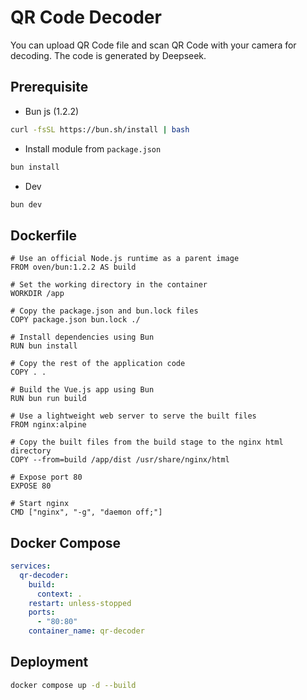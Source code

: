 # QR Code Decoder

You can upload QR Code file and scan QR Code with your camera for decoding.
The code is generated by Deepseek.

## Prerequisite

- Bun js (1.2.2)

```bash
curl -fsSL https://bun.sh/install | bash
```

- Install module from `package.json`

```bash
bun install
```

- Dev

```bash
bun dev
```

## Dockerfile

```
# Use an official Node.js runtime as a parent image
FROM oven/bun:1.2.2 AS build

# Set the working directory in the container
WORKDIR /app

# Copy the package.json and bun.lock files
COPY package.json bun.lock ./

# Install dependencies using Bun
RUN bun install

# Copy the rest of the application code
COPY . .

# Build the Vue.js app using Bun
RUN bun run build

# Use a lightweight web server to serve the built files
FROM nginx:alpine

# Copy the built files from the build stage to the nginx html directory
COPY --from=build /app/dist /usr/share/nginx/html

# Expose port 80
EXPOSE 80

# Start nginx
CMD ["nginx", "-g", "daemon off;"]
```

## Docker Compose

```yaml
services:
  qr-decoder:
    build:
      context: .
    restart: unless-stopped
    ports:
      - "80:80"
    container_name: qr-decoder
```

## Deployment

```bash
docker compose up -d --build
```
